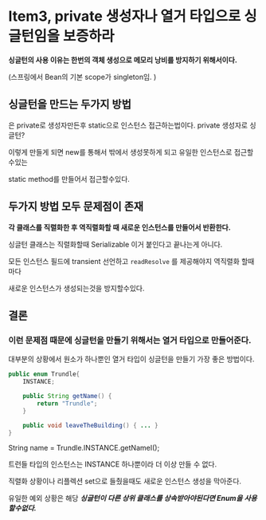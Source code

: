 # Item3, private 생성자나 열거 타입으로 싱글턴임을 보증하라

**싱글턴의 사용 이유는 한번의 객체 생성으로 메모리 낭비를 방지하기 위해서이다.**

(스프링에서 Bean의 기본 scope가 singleton임. )

## 싱글턴을 만드는 두가지 방법

은 private로 생성자만든후 static으로 인스턴스 접근하는법이다. private 생성자로 싱글턴?

이렇게 만들게 되면 new를 통해서 밖에서 생성못하게 되고 유일한 인스턴스로 접근할수있는 

static method를 만들어서 접근할수있다. 

## 두가지 방법 모두 문제점이 존재

**각 클래스를 직렬화한 후 역직렬화할 때 새로운 인스턴스를 만들어서 반환한다.**

싱글턴 클래스는 직렬화할때 Serializable 이거 붙인다고 끝나는게 아니다. 

모든 인스턴스 필드에 transient 선언하고 `readResolve` 를 제공해야지 역직렬화 할때마다 

새로운 인스턴스가 생성되는것을 방지할수있다. 

## 결론

### 이런 문제점 때문에 싱글턴을 만들기 위해서는 열거 타입으로 만들어준다.

대부분의 상황에서 원소가 하나뿐인 열거 타입이 싱글턴을 만들기 가장 좋은 방법이다.

```java
public enum Trundle{
	INSTANCE;

	public String getName() {
		return "Trundle";
	}

	public void leaveTheBuilding() { ... }
}
```

String name = Trundle.INSTANCE.getNameI(); 

트런들 타입의 인스턴스는 INSTANCE 하나뿐이라 더 이상 만들 수 없다.

직렬화 상황이나 리플렉션 set으로 들췄을때도 새로운 인스턴스 생성을 막아준다. 

유일한 예외 상황은 해당 ***싱글턴이 다른 상위 클래스를 상속받아야된다면 Enum을 사용할수없다.***
